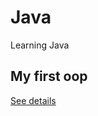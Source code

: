 # Java
Learning Java
## My first oop
[See details](https://github.com/VasiliuIonela/Java/tree/main/oop)
